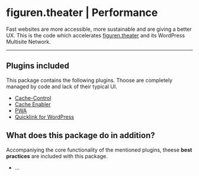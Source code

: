 # figuren.theater | Performance

Fast websites are more accessible, more sustainable and are giving a better UX. This is the code which accelerates [figuren.theater](https://figuren.theater) and its WordPress Multisite Network.

---

## Plugins included

This package contains the following plugins. 
Thoose are completely managed by code and lack of their typical UI.

* [Cache-Control](https://wordpress.org/plugins/cache-control/#developers)
* [Cache Enabler](https://wordpress.org/plugins/cache-enabler/#developers)
* [PWA](https://wordpress.org/plugins/pwa/#developers)
* [Quicklink for WordPress](https://wordpress.org/plugins/quicklink/#developers)

## What does this package do in addition?

Accompaniying the core functionality of the mentioned plugins, theese **best practices** are included with this package.

- ...

